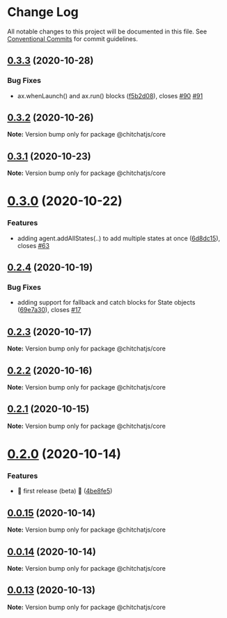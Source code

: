 # Change Log

All notable changes to this project will be documented in this file.
See [Conventional Commits](https://conventionalcommits.org) for commit guidelines.

## [0.3.3](https://github.com/chitchat/chitchatjs/compare/@chitchatjs/core@0.3.2...@chitchatjs/core@0.3.3) (2020-10-28)


### Bug Fixes

* ax.whenLaunch() and ax.run() blocks ([f5b2d08](https://github.com/chitchat/chitchatjs/commit/f5b2d082a3700222c7b64e900c61fd9e98b365ae)), closes [#90](https://github.com/chitchat/chitchatjs/issues/90) [#91](https://github.com/chitchat/chitchatjs/issues/91)





## [0.3.2](https://github.com/chitchat/chitchatjs/compare/@chitchatjs/core@0.3.1...@chitchatjs/core@0.3.2) (2020-10-26)

**Note:** Version bump only for package @chitchatjs/core





## [0.3.1](https://github.com/chitchat/chitchatjs/compare/@chitchatjs/core@0.3.0...@chitchatjs/core@0.3.1) (2020-10-23)

**Note:** Version bump only for package @chitchatjs/core





# [0.3.0](https://github.com/chitchat/chitchatjs/compare/@chitchatjs/core@0.2.4...@chitchatjs/core@0.3.0) (2020-10-22)


### Features

* adding agent.addAllStates(..) to add multiple states at once ([6d8dc15](https://github.com/chitchat/chitchatjs/commit/6d8dc15a06e54b889a6af6797e2b975d39b6fb91)), closes [#63](https://github.com/chitchat/chitchatjs/issues/63)





## [0.2.4](https://github.com/chitchat/chitchatjs/compare/@chitchatjs/core@0.2.3...@chitchatjs/core@0.2.4) (2020-10-19)


### Bug Fixes

* adding support for fallback and catch blocks for State objects ([69e7a30](https://github.com/chitchat/chitchatjs/commit/69e7a30ffbc0bc67d6eaa0fa2c1b379749e78fed)), closes [#17](https://github.com/chitchat/chitchatjs/issues/17)





## [0.2.3](https://github.com/chitchat/chitchatjs/compare/@chitchatjs/core@0.2.2...@chitchatjs/core@0.2.3) (2020-10-17)

**Note:** Version bump only for package @chitchatjs/core





## [0.2.2](https://github.com/chitchat/chitchatjs/compare/@chitchatjs/core@0.2.1...@chitchatjs/core@0.2.2) (2020-10-16)

**Note:** Version bump only for package @chitchatjs/core





## [0.2.1](https://github.com/chitchat/chitchatjs/compare/@chitchatjs/core@0.2.0...@chitchatjs/core@0.2.1) (2020-10-15)

**Note:** Version bump only for package @chitchatjs/core





# [0.2.0](https://github.com/kevindra/chitchatjs/compare/@chitchatjs/core@0.0.15...@chitchatjs/core@0.2.0) (2020-10-14)


### Features

* 🎉 first release (beta) 🎉 ([4be8fe5](https://github.com/kevindra/chitchatjs/commit/4be8fe50072d52547d2da83c069f4de3b12ef194))





## [0.0.15](https://github.com/kevindra/chitchatjs/compare/@chitchatjs/core@0.0.14...@chitchatjs/core@0.0.15) (2020-10-14)

**Note:** Version bump only for package @chitchatjs/core





## [0.0.14](https://github.com/kevindra/chitchatjs/compare/@chitchatjs/core@0.0.13...@chitchatjs/core@0.0.14) (2020-10-14)

**Note:** Version bump only for package @chitchatjs/core





## [0.0.13](https://github.com/kevindra/chitchatjs/compare/@chitchatjs/core@0.0.12...@chitchatjs/core@0.0.13) (2020-10-13)

**Note:** Version bump only for package @chitchatjs/core
